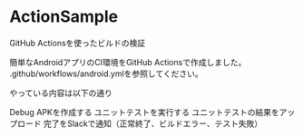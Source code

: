 # ActionSample
GitHub Actionsを使ったビルドの検証

簡単なAndroidアプリのCI環境をGitHub Actionsで作成しました。
.github/workflows/android.ymlを参照してください。

やっている内容は以下の通り

Debug APKを作成する
ユニットテストを実行する
ユニットテストの結果をアップロード
完了をSlackで通知（正常終了、ビルドエラー、テスト失敗）


